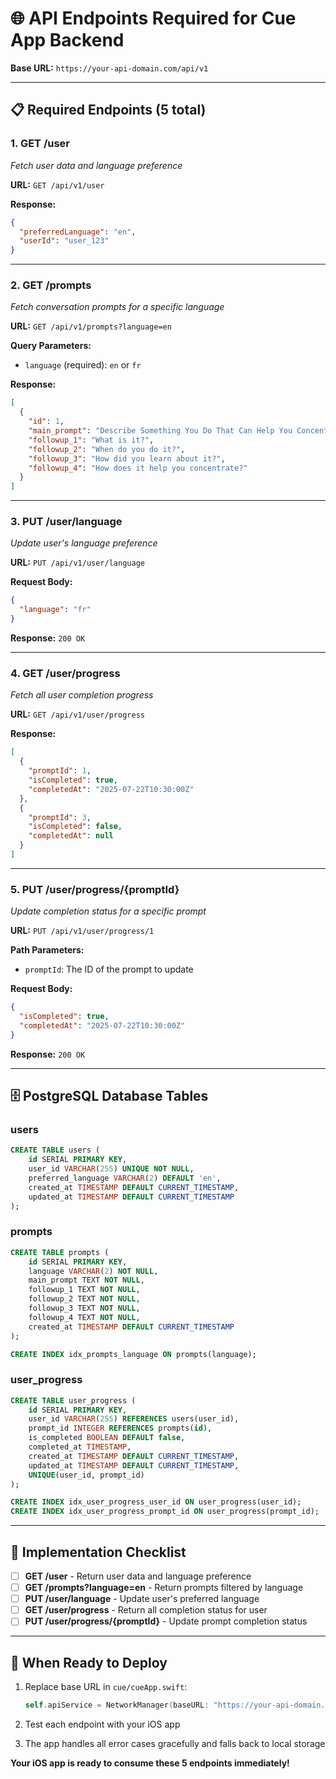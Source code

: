 # 🌐 API Endpoints Required for Cue App Backend

**Base URL:** `https://your-api-domain.com/api/v1`

---

## 📋 **Required Endpoints (5 total)**

### **1. GET /user**

_Fetch user data and language preference_

**URL:** `GET /api/v1/user`

**Response:**

```json
{
  "preferredLanguage": "en",
  "userId": "user_123"
}
```

---

### **2. GET /prompts**

_Fetch conversation prompts for a specific language_

**URL:** `GET /api/v1/prompts?language=en`

**Query Parameters:**

- `language` (required): `en` or `fr`

**Response:**

```json
[
  {
    "id": 1,
    "main_prompt": "Describe Something You Do That Can Help You Concentrate",
    "followup_1": "What is it?",
    "followup_2": "When do you do it?",
    "followup_3": "How did you learn about it?",
    "followup_4": "How does it help you concentrate?"
  }
]
```

---

### **3. PUT /user/language**

_Update user's language preference_

**URL:** `PUT /api/v1/user/language`

**Request Body:**

```json
{
  "language": "fr"
}
```

**Response:** `200 OK`

---

### **4. GET /user/progress**

_Fetch all user completion progress_

**URL:** `GET /api/v1/user/progress`

**Response:**

```json
[
  {
    "promptId": 1,
    "isCompleted": true,
    "completedAt": "2025-07-22T10:30:00Z"
  },
  {
    "promptId": 3,
    "isCompleted": false,
    "completedAt": null
  }
]
```

---

### **5. PUT /user/progress/{promptId}**

_Update completion status for a specific prompt_

**URL:** `PUT /api/v1/user/progress/1`

**Path Parameters:**

- `promptId`: The ID of the prompt to update

**Request Body:**

```json
{
  "isCompleted": true,
  "completedAt": "2025-07-22T10:30:00Z"
}
```

**Response:** `200 OK`

---

## 🗄️ **PostgreSQL Database Tables**

### **users**

```sql
CREATE TABLE users (
    id SERIAL PRIMARY KEY,
    user_id VARCHAR(255) UNIQUE NOT NULL,
    preferred_language VARCHAR(2) DEFAULT 'en',
    created_at TIMESTAMP DEFAULT CURRENT_TIMESTAMP,
    updated_at TIMESTAMP DEFAULT CURRENT_TIMESTAMP
);
```

### **prompts**

```sql
CREATE TABLE prompts (
    id SERIAL PRIMARY KEY,
    language VARCHAR(2) NOT NULL,
    main_prompt TEXT NOT NULL,
    followup_1 TEXT NOT NULL,
    followup_2 TEXT NOT NULL,
    followup_3 TEXT NOT NULL,
    followup_4 TEXT NOT NULL,
    created_at TIMESTAMP DEFAULT CURRENT_TIMESTAMP
);

CREATE INDEX idx_prompts_language ON prompts(language);
```

### **user_progress**

```sql
CREATE TABLE user_progress (
    id SERIAL PRIMARY KEY,
    user_id VARCHAR(255) REFERENCES users(user_id),
    prompt_id INTEGER REFERENCES prompts(id),
    is_completed BOOLEAN DEFAULT false,
    completed_at TIMESTAMP,
    created_at TIMESTAMP DEFAULT CURRENT_TIMESTAMP,
    updated_at TIMESTAMP DEFAULT CURRENT_TIMESTAMP,
    UNIQUE(user_id, prompt_id)
);

CREATE INDEX idx_user_progress_user_id ON user_progress(user_id);
CREATE INDEX idx_user_progress_prompt_id ON user_progress(prompt_id);
```

---

## 🔧 **Implementation Checklist**

- [ ] **GET /user** - Return user data and language preference
- [ ] **GET /prompts?language=en** - Return prompts filtered by language
- [ ] **PUT /user/language** - Update user's preferred language
- [ ] **GET /user/progress** - Return all completion status for user
- [ ] **PUT /user/progress/{promptId}** - Update prompt completion status

---

## 🚀 **When Ready to Deploy**

1. Replace base URL in `cue/cueApp.swift`:

   ```swift
   self.apiService = NetworkManager(baseURL: "https://your-api-domain.com/api/v1")
   ```

2. Test each endpoint with your iOS app

3. The app handles all error cases gracefully and falls back to local storage

**Your iOS app is ready to consume these 5 endpoints immediately!**
